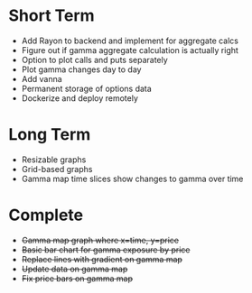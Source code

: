 # Short Term
* Add Rayon to backend and implement for aggregate calcs
* Figure out if gamma aggregate calculation is actually right
* Option to plot calls and puts separately
* Plot gamma changes day to day
* Add vanna
* Permanent storage of options data
* Dockerize and deploy remotely


# Long Term
* Resizable graphs
* Grid-based graphs
* Gamma map time slices show changes to gamma over time 


# Complete
* ~~Gamma map graph where x=time, y=price~~
* ~~Basic bar chart for gamma exposure by price~~
* ~~Replace lines with gradient on gamma map~~
* ~~Update data on gamma map~~
* ~~Fix price bars on gamma map~~
